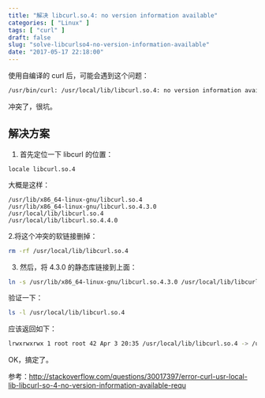 ```yaml
---
title: "解决 libcurl.so.4: no version information available"
categories: [ "Linux" ]
tags: [ "curl" ]
draft: false
slug: "solve-libcurlso4-no-version-information-available"
date: "2017-05-17 22:18:00"
---
```


使用自编译的 curl 后，可能会遇到这个问题：
```bash
/usr/bin/curl: /usr/local/lib/libcurl.so.4: no version information available (required by /usr/bin/curl)
```
冲突了，很坑。


<!--more-->


## 解决方案

1. 首先定位一下 libcurl 的位置：
```
locale libcurl.so.4
```
大概是这样：
```
/usr/lib/x86_64-linux-gnu/libcurl.so.4
/usr/lib/x86_64-linux-gnu/libcurl.so.4.3.0
/usr/local/lib/libcurl.so.4
/usr/local/lib/libcurl.so.4.4.0
```
2.将这个冲突的软链接删掉：
```bash
rm -rf /usr/local/lib/libcurl.so.4
```
3. 然后，将 4.3.0 的静态库链接到上面：
```bash
ln -s /usr/lib/x86_64-linux-gnu/libcurl.so.4.3.0 /usr/local/lib/libcurl.so.4
```
验证一下：
```bash
ls -l /usr/local/lib/libcurl.so.4
```
应该返回如下：
```bash
lrwxrwxrwx 1 root root 42 Apr 3 20:35 /usr/local/lib/libcurl.so.4 -> /usr/lib/x86_64-linux-gnu/libcurl.so.4.3.0
```
OK，搞定了。

参考：http://stackoverflow.com/questions/30017397/error-curl-usr-local-lib-libcurl-so-4-no-version-information-available-requ
